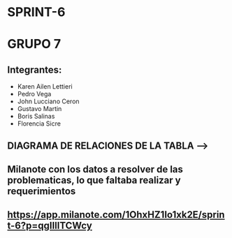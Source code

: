 # SPRINT-6
# GRUPO 7
## Integrantes:
- Karen Ailen Lettieri
- Pedro Vega
- John Lucciano Ceron
- Gustavo Martin
- Boris Salinas
- Florencia Sicre
## DIAGRAMA DE RELACIONES DE LA TABLA --> 


## Milanote con los datos a resolver de las problematicas, lo que faltaba realizar y requerimientos
## https://app.milanote.com/1OhxHZ1Io1xk2E/sprint-6?p=qgIIllTCWcy
